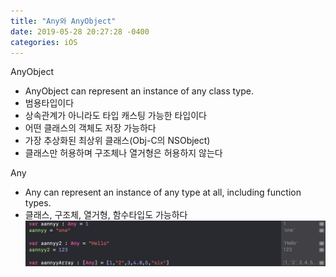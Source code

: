 ```yaml
---
title: "Any와 AnyObject"
date: 2019-05-28 20:27:28 -0400
categories: iOS
---
```

AnyObject
- AnyObject can represent an instance of any class type.
- 범용타입이다
- 상속관계가 아니라도 타입 캐스팅 가능한 타입이다
- 어떤 클래스의 객체도 저장 가능하다
- 가장 추상화된 최상위 클래스(Obj-C의 NSObject)
- 클래스만 허용하며 구조체나 열거형은 허용하지 않는다


Any
- Any can represent an instance of any type at all, including function types.
- 클래스, 구조체, 열거형, 함수타입도 가능하다
![Any1](/img/Any1.png)
